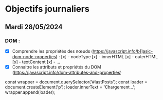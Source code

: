 # Objectifs journaliers

## Mardi 28/05/2024

### DOM :

-[x] Comprendre les propriétés des nœuds (https://javascript.info/b[]asic-dom-node-properties) :
 [x] - nodeType
 [x] - innerHTML
 [x] - outerHTML
 [x] - textContent
 [x] - ...
-[x] Connaitre les attributs et propriétés du DOM (https://javascript.info/dom-attributes-and-properties)

const wrapper = document.querySelector('#lastPosts');
const loader = document.createElement('p');
loader.innerText = 'Chargement...';
wrapper.append(loader);